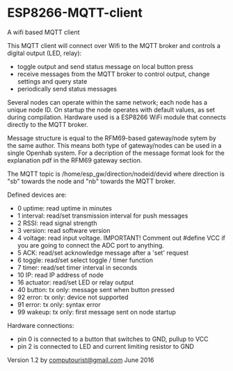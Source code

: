 # ESP8266-MQTT-client
A wifi based MQTT client

This MQTT client will connect over Wifi to the MQTT broker and controls a digital output (LED, relay):
- toggle output and send status message on local button press
- receive messages from the MQTT broker to control output, change settings and query state
- periodically send status messages

Several nodes can operate within the same network; each node has a unique node ID.
On startup the node operates with default values, as set during compilation.
Hardware used is a ESP8266 WiFi module that connects directly to the MQTT broker.

Message structure is equal to the RFM69-based gateway/node sytem by the same author.
This means both type of gateway/nodes can be used in a single Openhab system.
For a decription of the message format look for the explanation pdf in the RFM69 gateway section.

The MQTT topic is /home/esp_gw/direction/nodeid/devid
	where direction is "sb" towards the node and "nb" towards the MQTT broker.

Defined devices are:
- 0	uptime:		read uptime in minutes
- 1	interval:	read/set transmission interval for push messages
- 2	RSSI:		read signal strength
- 3	version:	read software version
- 4	voltage:	read input voltage. IMPORTANT! Comment out #define VCC if you are going to connect the ADC port to anything.
- 5	ACK:		read/set acknowledge message after a 'set' request
- 6	toggle:		read/set select toggle / timer function
- 7	timer:		read/set timer interval in seconds
- 10	IP:		read IP address of node
- 16	actuator:	read/set LED or relay output
- 40	button:		tx only: message sent when button pressed
- 92	error:		tx only: device not supported
- 91	error:		tx only: syntax error
- 99	wakeup:		tx only: first message sent on node startup

Hardware connections:

- pin 0 is connected to a button that switches to GND, pullup to VCC
- pin 2 is connected to LED and current limiting resistor to GND

Version 1.2 by computourist@gmail.com June 2016


